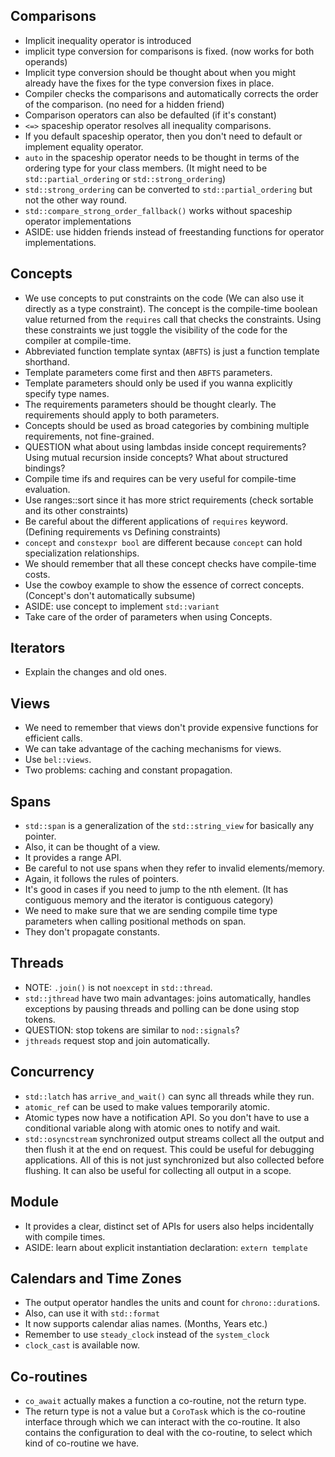 ## Comparisons
- Implicit inequality operator is introduced
- implicit type conversion for comparisons is fixed. (now works for both operands)
- Implicit type conversion should be thought about when you might already have the fixes for the type conversion fixes in place.
- Compiler checks the comparisons and automatically corrects the order of the comparison. (no need for a hidden friend)
- Comparison operators can also be defaulted (if it's constant)
- `<=>` spaceship operator resolves all inequality comparisons.
- If you default spaceship operator, then you don't need to default or implement equality operator.
- `auto` in the spaceship operator needs to be thought in terms of the ordering type for your class members. (It might need to be `std::partial_ordering` or `std::strong_ordering`)
- `std::strong_ordering` can be converted to `std::partial_ordering` but not the other way round.
- `std::compare_strong_order_fallback()` works without spaceship operator implementations 
- ASIDE: use hidden friends instead of freestanding functions for operator implementations.

## Concepts
- We use concepts to put constraints on the code (We can also use it directly as a type constraint). The concept is the compile-time boolean value returned from the `requires` call that checks the constraints. Using these constraints we just toggle the visibility of the code for the compiler at compile-time. 
- Abbreviated function template syntax (`ABFTS`) is just a function template shorthand.
- Template parameters come first and then `ABFTS` parameters.
- Template parameters should only be used if you wanna explicitly specify type names.
- The requirements parameters should be thought clearly. The requirements should apply to both parameters. 
- Concepts should be used as broad categories by combining multiple requirements, not fine-grained.
- QUESTION what about using lambdas inside concept requirements? Using mutual recursion inside concepts? What about structured bindings?
- Compile time ifs and requires can be very useful for compile-time evaluation.
- Use ranges::sort since it has more strict requirements (check sortable and its other constraints)
- Be careful about the different applications of `requires` keyword. (Defining requirements vs Defining constraints)
- `concept` and `constexpr bool` are different because `concept` can hold specialization relationships.
- We should remember that all these concept checks have compile-time costs.
- Use the cowboy example to show the essence of correct concepts. (Concept's don't automatically subsume)
- ASIDE: use concept to implement `std::variant`
- Take care of the order of parameters when using Concepts.


## Iterators
- Explain the changes and old ones.

## Views
- We need to remember that views don't provide expensive functions for efficient calls.
- We can take advantage of the caching mechanisms for views.
- Use `bel::views`.
- Two problems: caching and constant propagation.

## Spans
- `std::span` is a generalization of the `std::string_view` for basically any pointer.
- Also, it can be thought of a view. 
- It provides a range API.
- Be careful to not use spans when they refer to invalid elements/memory.
- Again, it follows the rules of pointers.
- It's good in cases if you need to jump to the nth element. (It has contiguous memory and the iterator is contiguous category)
- We need to make sure that we are sending compile time type parameters when calling positional methods on span.
- They don't propagate constants.

## Threads
-  NOTE: `.join()` is not `noexcept` in `std::thread`.
- `std::jthread` have two main advantages: joins automatically, handles exceptions by pausing threads and polling can be done using stop tokens.
- QUESTION: stop tokens are similar to `nod::signals`?
- `jthreads` request stop and join automatically.

## Concurrency
- `std::latch` has `arrive_and_wait()` can sync all threads while they run.
- `atomic_ref` can be used to make values temporarily atomic.
-  Atomic types now have a notification API. So you don't have to use a conditional variable along with atomic ones to notify and wait.
- `std::osyncstream` synchronized output streams collect all the output and then flush it at the end on request. This could be useful for debugging applications. All of this is not just synchronized but also collected before flushing. It can also be useful for collecting all output in a scope.

## Module
- It provides a clear, distinct set of APIs for users also helps incidentally with compile times.
- ASIDE: learn about explicit instantiation declaration: `extern template`

## Calendars and Time Zones
- The output operator handles the units and count for `chrono::duration`s.
- Also, can use it with `std::format`
- It now supports calendar alias names. (Months, Years etc.)
- Remember to use `steady_clock` instead of the `system_clock`
- `clock_cast` is available now.

## Co-routines
- `co_await` actually makes a function a co-routine, not the return type.
- The return type is not a value but a `CoroTask` which is the co-routine interface through which we can interact with the co-routine. It also contains the configuration to deal with the co-routine, to select which kind of co-routine we have.
